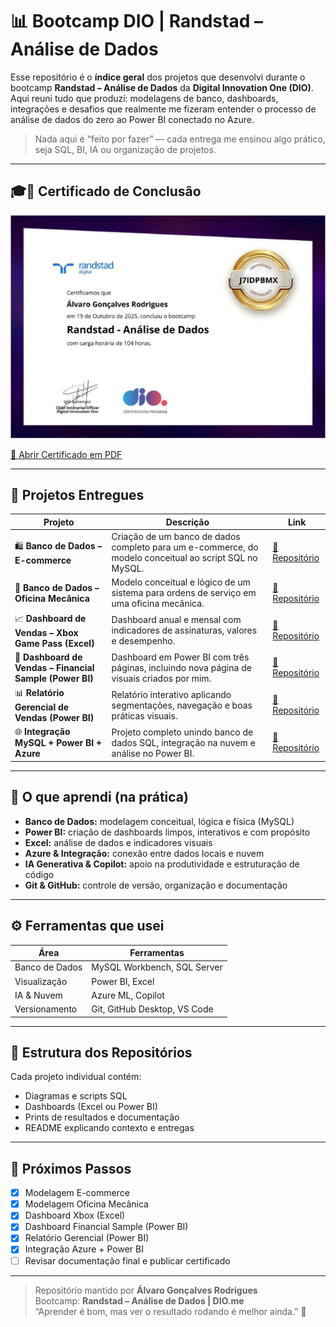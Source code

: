 # 📊 Bootcamp DIO | Randstad – Análise de Dados  

Esse repositório é o **índice geral** dos projetos que desenvolvi durante o bootcamp **Randstad – Análise de Dados** da **Digital Innovation One (DIO)**.  
Aqui reuni tudo que produzi: modelagens de banco, dashboards, integrações e desafios que realmente me fizeram entender o processo de análise de dados do zero ao Power BI conectado no Azure.

> Nada aqui é “feito por fazer” — cada entrega me ensinou algo prático, seja SQL, BI, IA ou organização de projetos.

---

 ## 🎓📜 Certificado de Conclusão

![Certificado do Bootcamp DIO Randstad – Análise de Dados](./CertificadoConclusao.jpg)

[📜 Abrir Certificado em PDF](./certificado.pdf)

---

## 🧩 Projetos Entregues  

| Projeto | Descrição | Link |
|----------|------------|------|
| 🛍️ **Banco de Dados – E-commerce** | Criação de um banco de dados completo para um e-commerce, do modelo conceitual ao script SQL no MySQL. | [🔗 Repositório](https://github.com/AlvaroGR028/bootcamp-dio-ProjLogicoBD) |
| 🧰 **Banco de Dados – Oficina Mecânica** | Modelo conceitual e lógico de um sistema para ordens de serviço em uma oficina mecânica. | [🔗 Repositório](https://github.com/AlvaroGR028/oficina-mecanica-diagrama) |
| 📈 **Dashboard de Vendas – Xbox Game Pass (Excel)** | Dashboard anual e mensal com indicadores de assinaturas, valores e desempenho. | [🔗 Repositório](https://github.com/AlvaroGR028/bootcamp-dashboard-xbox) |
| 💼 **Dashboard de Vendas – Financial Sample (Power BI)** | Dashboard em Power BI com três páginas, incluindo nova página de visuais criados por mim. | [🔗 Repositório](https://github.com/AlvaroGR028/Bootcamp-Dio-DashboardFinancials) |
| 📊 **Relatório Gerencial de Vendas (Power BI)** | Relatório interativo aplicando segmentações, navegação e boas práticas visuais. | [🔗 Repositório](https://github.com/AlvaroGR028/bootcamp-Dio-RelatorioGerencialVendas) |
| 🌐 **Integração MySQL + Power BI + Azure** | Projeto completo unindo banco de dados SQL, integração na nuvem e análise no Power BI. | [🔗 Repositório](https://github.com/AlvaroGR028/Bootcamp-DIO-AzureSql) |

---

## 🧠 O que aprendi (na prática)

- **Banco de Dados:** modelagem conceitual, lógica e física (MySQL)  
- **Power BI:** criação de dashboards limpos, interativos e com propósito  
- **Excel:** análise de dados e indicadores visuais  
- **Azure & Integração:** conexão entre dados locais e nuvem  
- **IA Generativa & Copilot:** apoio na produtividade e estruturação de código  
- **Git & GitHub:** controle de versão, organização e documentação  

---

## ⚙️ Ferramentas que usei  

| Área | Ferramentas |
|------|--------------|
| Banco de Dados | MySQL Workbench, SQL Server |
| Visualização | Power BI, Excel |
| IA & Nuvem | Azure ML, Copilot |
| Versionamento | Git, GitHub Desktop, VS Code |

---

## 🧭 Estrutura dos Repositórios  

Cada projeto individual contém:
- Diagramas e scripts SQL  
- Dashboards (Excel ou Power BI)  
- Prints de resultados e documentação  
- README explicando contexto e entregas  

---

## 🚀 Próximos Passos  

- [x] Modelagem E-commerce  
- [x] Modelagem Oficina Mecânica  
- [x] Dashboard Xbox (Excel)  
- [x] Dashboard Financial Sample (Power BI)  
- [x] Relatório Gerencial (Power BI)  
- [x] Integração Azure + Power BI  
- [ ] Revisar documentação final e publicar certificado  

---

> Repositório mantido por **Álvaro Gonçalves Rodrigues**  
> Bootcamp: **Randstad – Análise de Dados | DIO.me**  
> “Aprender é bom, mas ver o resultado rodando é melhor ainda.” 🚀
